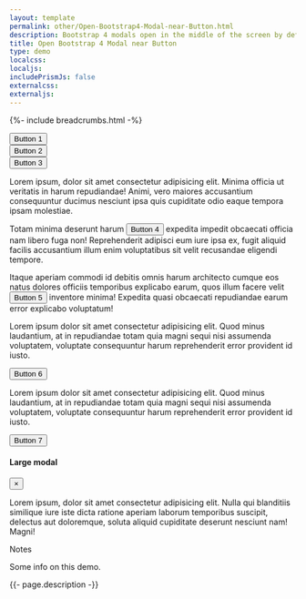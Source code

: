 ```yaml
---
layout: template
permalink: other/Open-Bootstrap4-Modal-near-Button.html
description: Bootstrap 4 modals open in the middle of the screen by default. This is normally fine, but in this instance I wanted them to open near the button that called it.
title: Open Bootstrap 4 Modal near Button
type: demo
localcss:
localjs:
includePrismJs: false
externalcss:
externaljs:
---
```


{%- include breadcrumbs.html -%}

<style>

</style>

<div class="container">
	<div class="row">
		<div class="col">
			<button class="btn btn-primary" data-target=".example-modal" data-toggle="modal">Button 1</button>
		</div>
		<div class="col text-center">
			<button class="btn btn-success" data-target=".example-modal" data-toggle="modal">Button 2</button>
		</div>
		<div class="col text-right">
			<button class="btn btn-danger" data-target=".example-modal" data-toggle="modal">Button 3</button>
		</div>
	</div>
	<p class="mt-3">Lorem ipsum, dolor sit amet consectetur adipisicing elit. Minima officia ut veritatis in harum repudiandae! Animi, vero maiores accusantium consequuntur ducimus nesciunt ipsa quis cupiditate odio eaque tempora ipsam molestiae.</p>
	<p>Totam minima deserunt harum <button class="btn btn-info" data-target=".example-modal" data-toggle="modal">Button 4</button> expedita impedit obcaecati officia nam libero fuga non! Reprehenderit adipisci eum iure ipsa ex, fugit aliquid facilis accusantium illum enim voluptatibus sit velit recusandae eligendi tempore.</p>
	<p>Itaque aperiam commodi id debitis omnis harum architecto cumque eos natus dolores officiis temporibus explicabo earum, quos illum facere velit <button class="btn btn-light" data-target=".example-modal" data-toggle="modal">Button 5</button> inventore minima! Expedita quasi obcaecati repudiandae earum error explicabo voluptatum!</p>
	<div class="row">
		<div class="col-4">
			<div class="card">
				<div class="card-body">
					<p>Lorem ipsum dolor sit amet consectetur adipisicing elit. Quod minus laudantium, at in repudiandae totam quia magni sequi nisi assumenda voluptatem, voluptate consequuntur harum reprehenderit error provident id iusto.</p>
				</div>
				<div class="card-footer text-right">
					<button class="btn btn-dark" data-target=".example-modal" data-toggle="modal">Button 6</button>
				</div>
			</div>
		</div>
		<div class="col">
			<div class="card">
				<div class="card-body">
					<p>Lorem ipsum dolor sit amet consectetur adipisicing elit. Quod minus laudantium, at in repudiandae totam quia magni sequi nisi assumenda voluptatem, voluptate consequuntur harum reprehenderit error provident id iusto.</p>
				</div>
				<div class="card-footer text-center">
					<button class="btn btn-dark" data-target=".example-modal" data-toggle="modal">Button 7</button>
				</div>
			</div>
		</div>
	</div>
	<div aria-hidden="true" aria-labelledby="myLargeModalLabel" class="modal example-modal" role="dialog" tabindex="-1">
		<div class="modal-dialog modal-lg">
			<div class="modal-content">
				<div class="modal-header">
					<h4 class="modal-title" id="myLargeModalLabel">Large modal</h4><button aria-label="Close" class="close" data-dismiss="modal" type="button"><span aria-hidden="true">×</span></button>
				</div>
				<div class="modal-body">
					<p>Lorem ipsum, dolor sit amet consectetur adipisicing elit. Nulla qui blanditiis similique iure iste dicta ratione aperiam laborum temporibus suscipit, delectus aut doloremque, soluta aliquid cupiditate deserunt nesciunt nam! Magni!</p>
				</div>
			</div>
		</div>
	</div>
</div>

<script>
    window.addEventListener( 'DOMContentLoaded', function() {
        ( function( $ ) {

			var cwidth = 0;
			$( '.btn[data-toggle="modal"]' ).on( 'click', function() {
				var t = $( this ),
					offs = t.offset(),
					offl = Math.round( offs.left ),
					offt = Math.round( offs.top ),
					target = t.data( 'target' ),
					ww = $( window ).width(),
					perc = ( offl / ww ) * 100,
					bw = t.outerWidth();

				$( target ).on( 'shown.bs.modal', function() {
					if ( 0 === cwidth ) {
						cwidth = $( '.modal-dialog' ).width();
					}
					console.log( 'width', cwidth, 'left', offl );
					var left = offl + 'px',
						top = offt + 10 + 'px';
					if ( 60 < perc ) {
						left = ( offl - cwidth ) + bw + 'px';
					}
					$( this ).find( '.modal-dialog' ).css( { top: top, left: left, position: 'absolute' } );
				} );
			} );

        } )( jQuery );
    } );
</script>


<div aria-multiselectable="true" class="accordion indicator-plus accordion-white mb-3 mt-3" id="accordion-4" role="tabpanel">
	<div class="card">
		<div aria-expanded="false" class="card-header collapsed" data-target="#accordion-4-collapse-3" data-toggle="collapse" id="accordion-4-card-3" role="tab">
			<a class="card-title" data-controls="accordion-4-collapse-3">Notes</a>
		</div>
		<div aria-labelledby="accordion-4-card-3" class="collapse show" id="accordion-4-collapse-3" role="tabpanel">
			<div class="card-body">
				<p>Some info on this demo.</p>
				<p>{{- page.description -}}</p>
			</div>
		</div>
	</div>
</div>
